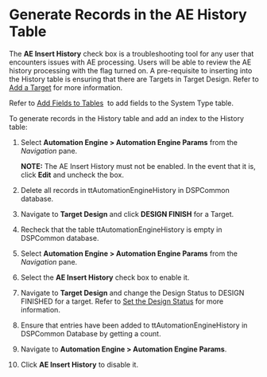 # Generate Records in the AE History Table

The **AE Insert History** check box is a troubleshooting tool for any
user that encounters issues with AE processing. Users will be able to
review the AE history processing with the flag turned on. A
pre-requisite to inserting into the History table is ensuring that there
are Targets in Target Design. Refer to [Add a
Target](../../../Migration/Design/Use_Cases/Add_a_Target_in_Target_Design.htm)
for more information.

Refer to [Add Fields to Tables](Add_Fields_to_Tables.htm)  to add fields
to the System Type table.

To generate records in the History table and add an index to the History
table:

1.  Select <span style="font-weight: bold;">Automation Engine \>
    Automation Engine Params</span> from the *Navigation* pane.
    
    **NOTE:** The AE Insert History must not be enabled. In the event
    that it is, click **Edit** and uncheck the box.

2.  Delete all records in ttAutomationEngineHistory in DSPCommon
    database.

3.  Navigate to **Target Design** and click **DESIGN FINISH** for a
    Target.

4.  Recheck that the table ttAutomationEngineHistory is empty in
    DSPCommon database.

5.  Select **Automation Engine \> Automation Engine Params** from the
    *Navigation* pane.

6.  Select the **AE Insert History** check box to enable it.

7.  Navigate to **Target Design** and change the Design Status to DESIGN
    FINISHED for a target. Refer to [Set the Design
    Status](../../../Migration/Design/Use_Cases/Set_the_Design_Status.htm)
    for more information.

8.  Ensure that entries have been added to ttAutomationEngineHistory in
    DSPCommon Database by getting a count.

9.  Navigate to **Automation Engine \> Automation Engine Params**.

10. Click **AE Insert History** to disable it.
